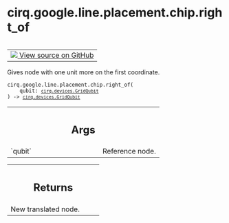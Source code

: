 <div itemscope itemtype="http://developers.google.com/ReferenceObject">
<meta itemprop="name" content="cirq.google.line.placement.chip.right_of" />
<meta itemprop="path" content="Stable" />
</div>

# cirq.google.line.placement.chip.right_of

<!-- Insert buttons and diff -->

<table class="tfo-notebook-buttons tfo-api" align="left">

<td>
  <a target="_blank" href="https://github.com/quantumlib/cirq/tree/master/cirq/google/line/placement/chip.py">
    <img src="https://www.tensorflow.org/images/GitHub-Mark-32px.png" />
    View source on GitHub
  </a>
</td>
</table>



Gives node with one unit more on the first coordinate.

<pre class="devsite-click-to-copy prettyprint lang-py tfo-signature-link">
<code>cirq.google.line.placement.chip.right_of(
    qubit: <a href="../../../../../cirq/devices/GridQubit.md"><code>cirq.devices.GridQubit</code></a>
) -> <a href="../../../../../cirq/devices/GridQubit.md"><code>cirq.devices.GridQubit</code></a>
</code></pre>



<!-- Placeholder for "Used in" -->


<!-- Tabular view -->
 <table class="responsive fixed orange">
<colgroup><col width="214px"><col></colgroup>
<tr><th colspan="2"><h2 class="add-link">Args</h2></th></tr>

<tr>
<td>
`qubit`
</td>
<td>
Reference node.
</td>
</tr>
</table>



<!-- Tabular view -->
 <table class="responsive fixed orange">
<colgroup><col width="214px"><col></colgroup>
<tr><th colspan="2"><h2 class="add-link">Returns</h2></th></tr>
<tr class="alt">
<td colspan="2">
New translated node.
</td>
</tr>

</table>

